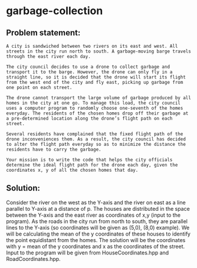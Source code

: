 # garbage-collection

## Problem statement:
    A city is sandwiched between two rivers on its east and west. All streets in the city run north to south. A garbage-moving barge travels through the east river each day. 

    The city council decides to use a drone to collect garbage and transport it to the barge. However, the drone can only fly in a straight line, so it is decided that the drone will start its flight from the west end of the city and fly east, picking up garbage from one point on each street.

    The drone cannot transport the large volume of garbage produced by all homes in the city at one go. To manage this load, the city council uses a computer program to randomly choose one-seventh of the homes everyday. The residents of the chosen homes drop off their garbage at a pre-determined location along the drone’s flight path on each street.

    Several residents have complained that the fixed flight path of the drone inconveniences them. As a result, the city council has decided to alter the flight path everyday so as to minimize the distance the residents have to carry the garbage.

    Your mission is to write the code that helps the city officials determine the ideal flight path for the drone each day, given the coordinates x, y of all the chosen homes that day.
  
## Solution:
Consider the river on the west as the Y-axis and the river on east as a line parallel to Y-axis at a distance of p. The houses are distributed in the space between the Y-axis and the east river as coordinates of x,y (input to the program). As the roads in the city run from north to south, they are parallel lines to the Y-axis (so coordinates will be given as (5,0), (8,0) example). We will be calculating the mean of the y coordinates of these houses to identify the point equidistant from the homes. The solution will be the coordinates with y = mean of the y coordinates and x as the coordinates of the street. Input to the program will be given from HouseCoordinates.hpp and RoadCoordinates.hpp.

